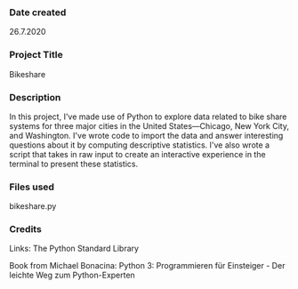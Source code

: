 ### Date created
26.7.2020

### Project Title
Bikeshare

### Description
In this project, I've made use of Python to explore data related to bike share systems for three major cities in the United States—Chicago, New York City, and Washington. I've wrote code to import the data and answer interesting questions about it by computing descriptive statistics. I've also wrote a script that takes in raw input to create an interactive experience in the terminal to present these statistics.

### Files used
bikeshare.py

### Credits
Links: The Python Standard Library

Book from Michael Bonacina:
Python 3: Programmieren für Einsteiger - Der leichte Weg zum Python-Experten
